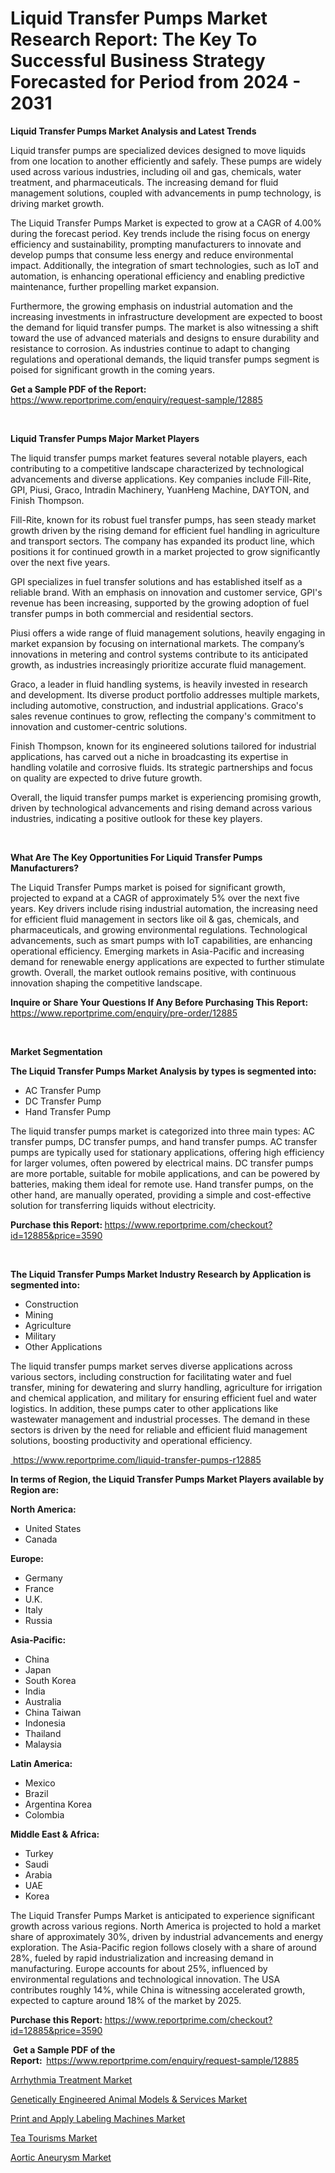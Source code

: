<p><h1>Liquid Transfer Pumps Market Research Report: The Key To Successful Business Strategy Forecasted for Period from 2024 - 2031</h1></p><p><strong>Liquid Transfer Pumps Market Analysis and Latest Trends</strong></p>
<p><p>Liquid transfer pumps are specialized devices designed to move liquids from one location to another efficiently and safely. These pumps are widely used across various industries, including oil and gas, chemicals, water treatment, and pharmaceuticals. The increasing demand for fluid management solutions, coupled with advancements in pump technology, is driving market growth.</p><p>The Liquid Transfer Pumps Market is expected to grow at a CAGR of 4.00% during the forecast period. Key trends include the rising focus on energy efficiency and sustainability, prompting manufacturers to innovate and develop pumps that consume less energy and reduce environmental impact. Additionally, the integration of smart technologies, such as IoT and automation, is enhancing operational efficiency and enabling predictive maintenance, further propelling market expansion.</p><p>Furthermore, the growing emphasis on industrial automation and the increasing investments in infrastructure development are expected to boost the demand for liquid transfer pumps. The market is also witnessing a shift toward the use of advanced materials and designs to ensure durability and resistance to corrosion. As industries continue to adapt to changing regulations and operational demands, the liquid transfer pumps segment is poised for significant growth in the coming years.</p></p>
<p><strong>Get a Sample PDF of the Report:&nbsp;</strong> <a href="https://www.reportprime.com/enquiry/request-sample/12885?utm_campaign=1091&utm_medium=2&utm_source=Github&utm_content=ia&utm_term=25112024&utm_id=liquid-transfer-pumps">https://www.reportprime.com/enquiry/request-sample/12885</a></p>
<p>&nbsp;</p>
<p><strong>Liquid Transfer Pumps Major Market Players</strong></p>
<p><p>The liquid transfer pumps market features several notable players, each contributing to a competitive landscape characterized by technological advancements and diverse applications. Key companies include Fill-Rite, GPI, Piusi, Graco, Intradin Machinery, YuanHeng Machine, DAYTON, and Finish Thompson.</p><p>Fill-Rite, known for its robust fuel transfer pumps, has seen steady market growth driven by the rising demand for efficient fuel handling in agriculture and transport sectors. The company has expanded its product line, which positions it for continued growth in a market projected to grow significantly over the next five years.</p><p>GPI specializes in fuel transfer solutions and has established itself as a reliable brand. With an emphasis on innovation and customer service, GPI's revenue has been increasing, supported by the growing adoption of fuel transfer pumps in both commercial and residential sectors.</p><p>Piusi offers a wide range of fluid management solutions, heavily engaging in market expansion by focusing on international markets. The company’s innovations in metering and control systems contribute to its anticipated growth, as industries increasingly prioritize accurate fluid management.</p><p>Graco, a leader in fluid handling systems, is heavily invested in research and development. Its diverse product portfolio addresses multiple markets, including automotive, construction, and industrial applications. Graco's sales revenue continues to grow, reflecting the company's commitment to innovation and customer-centric solutions.</p><p>Finish Thompson, known for its engineered solutions tailored for industrial applications, has carved out a niche in broadcasting its expertise in handling volatile and corrosive fluids. Its strategic partnerships and focus on quality are expected to drive future growth.</p><p>Overall, the liquid transfer pumps market is experiencing promising growth, driven by technological advancements and rising demand across various industries, indicating a positive outlook for these key players.</p></p>
<p>&nbsp;</p>
<p><strong>What Are The Key Opportunities For Liquid Transfer Pumps Manufacturers?</strong></p>
<p><p>The Liquid Transfer Pumps market is poised for significant growth, projected to expand at a CAGR of approximately 5% over the next five years. Key drivers include rising industrial automation, the increasing need for efficient fluid management in sectors like oil & gas, chemicals, and pharmaceuticals, and growing environmental regulations. Technological advancements, such as smart pumps with IoT capabilities, are enhancing operational efficiency. Emerging markets in Asia-Pacific and increasing demand for renewable energy applications are expected to further stimulate growth. Overall, the market outlook remains positive, with continuous innovation shaping the competitive landscape.</p></p>
<p><strong>Inquire or Share Your Questions If Any Before Purchasing This Report:</strong> <a href="https://www.reportprime.com/enquiry/pre-order/12885?utm_campaign=1091&utm_medium=2&utm_source=Github&utm_content=ia&utm_term=25112024&utm_id=liquid-transfer-pumps">https://www.reportprime.com/enquiry/pre-order/12885</a></p>
<p>&nbsp;</p>
<p><strong>Market Segmentation</strong></p>
<p><strong>The Liquid Transfer Pumps Market Analysis by types is segmented into:</strong></p>
<p><ul><li>AC Transfer Pump</li><li>DC Transfer Pump</li><li>Hand Transfer Pump</li></ul></p>
<p><p>The liquid transfer pumps market is categorized into three main types: AC transfer pumps, DC transfer pumps, and hand transfer pumps. AC transfer pumps are typically used for stationary applications, offering high efficiency for larger volumes, often powered by electrical mains. DC transfer pumps are more portable, suitable for mobile applications, and can be powered by batteries, making them ideal for remote use. Hand transfer pumps, on the other hand, are manually operated, providing a simple and cost-effective solution for transferring liquids without electricity.</p></p>
<p><strong>Purchase this Report:&nbsp;</strong><a href="https://www.reportprime.com/checkout?id=12885&price=3590&utm_campaign=1091&utm_medium=2&utm_source=Github&utm_content=ia&utm_term=25112024&utm_id=liquid-transfer-pumps">https://www.reportprime.com/checkout?id=12885&price=3590</a></p>
<p>&nbsp;</p>
<p><strong>The Liquid Transfer Pumps Market Industry Research by Application is segmented into:</strong></p>
<p><ul><li>Construction</li><li>Mining</li><li>Agriculture</li><li>Military</li><li>Other Applications</li></ul></p>
<p><p>The liquid transfer pumps market serves diverse applications across various sectors, including construction for facilitating water and fuel transfer, mining for dewatering and slurry handling, agriculture for irrigation and chemical application, and military for ensuring efficient fuel and water logistics. In addition, these pumps cater to other applications like wastewater management and industrial processes. The demand in these sectors is driven by the need for reliable and efficient fluid management solutions, boosting productivity and operational efficiency.</p></p>
<p><a href="https://www.reportprime.com/liquid-transfer-pumps-r12885?utm_campaign=1091&utm_medium=2&utm_source=Github&utm_content=ia&utm_term=25112024&utm_id=liquid-transfer-pumps">&nbsp;https://www.reportprime.com/liquid-transfer-pumps-r12885</a></p>
<p><strong>In terms of Region, the Liquid Transfer Pumps Market Players available by Region are:</strong></p>
<p>
    <p> <strong> North America: </strong>
        <ul>
            <li>United States</li>
            <li>Canada</li>
        </ul>
        </p> 
    <p> <strong> Europe: </strong>
        <ul>
            <li>Germany</li>
            <li>France</li>
            <li>U.K.</li>
            <li>Italy</li>
            <li>Russia</li>
        </ul>
        </p> 
    <p> <strong> Asia-Pacific: </strong>
        <ul>
            <li>China</li>
            <li>Japan</li>
            <li>South Korea</li>
            <li>India</li>
            <li>Australia</li>
            <li>China Taiwan</li>
            <li>Indonesia</li>
            <li>Thailand</li>
            <li>Malaysia</li>
        </ul>
        </p> 
    <p> <strong> Latin America: </strong>
        <ul>
            <li>Mexico</li>
            <li>Brazil</li>
            <li>Argentina Korea</li>
            <li>Colombia</li>
        </ul>
        </p> 
    <p> <strong> Middle East & Africa: </strong>
        <ul>
            <li>Turkey</li>
            <li>Saudi</li>
            <li>Arabia</li>
            <li>UAE</li>
            <li>Korea</li>
        </ul>
    </p>
    </p>
<p><p>The Liquid Transfer Pumps Market is anticipated to experience significant growth across various regions. North America is projected to hold a market share of approximately 30%, driven by industrial advancements and energy exploration. The Asia-Pacific region follows closely with a share of around 28%, fueled by rapid industrialization and increasing demand in manufacturing. Europe accounts for about 25%, influenced by environmental regulations and technological innovation. The USA contributes roughly 14%, while China is witnessing accelerated growth, expected to capture around 18% of the market by 2025.</p></p>
<p><strong>Purchase this Report: </strong><a href="https://www.reportprime.com/checkout?id=12885&price=3590&utm_campaign=1091&utm_medium=2&utm_source=Github&utm_content=ia&utm_term=25112024&utm_id=liquid-transfer-pumps">https://www.reportprime.com/checkout?id=12885&price=3590</a></p>
<p>&nbsp;<strong>Get a Sample PDF of the Report:&nbsp;&nbsp;</strong><a href="https://www.reportprime.com/enquiry/request-sample/12885?utm_campaign=1091&utm_medium=2&utm_source=Github&utm_content=ia&utm_term=25112024&utm_id=liquid-transfer-pumps">https://www.reportprime.com/enquiry/request-sample/12885</a></p>
<p><strong></strong></p>
<p><p><a href="https://www.linkedin.com/pulse/market-insights-arrhythmia-treatmentmarket-trends-past-pchsc?utm_campaign=1091&utm_medium=2&utm_source=Github&utm_content=ia&utm_term=25112024&utm_id=liquid-transfer-pumps">Arrhythmia Treatment Market</a></p><p><a href="https://issuu.com/reportprime-2/docs/genetically-engineered-animal-model_03098a68215e86?utm_campaign=1091&utm_medium=2&utm_source=Github&utm_content=ia&utm_term=25112024&utm_id=liquid-transfer-pumps">Genetically Engineered Animal Models & Services Market</a></p><p><a href="https://github.com/MariaWashington76/Market-Research-Report-List-1/blob/main/print-and-apply-labeling-machines-market.md?utm_campaign=1091&utm_medium=2&utm_source=Github&utm_content=ia&utm_term=25112024&utm_id=liquid-transfer-pumps">Print and Apply Labeling Machines Market</a></p><p><a href="https://issuu.com/reportprime-2/docs/tea-tourisms-market-size-2030.pptx_ab55bae8f18484?utm_campaign=1091&utm_medium=2&utm_source=Github&utm_content=ia&utm_term=25112024&utm_id=liquid-transfer-pumps">Tea Tourisms Market</a></p><p><a href="https://www.linkedin.com/pulse/aortic-aneurysm-market-analysis-report-2024-2031-key-gjnnc?utm_campaign=1091&utm_medium=2&utm_source=Github&utm_content=ia&utm_term=25112024&utm_id=liquid-transfer-pumps">Aortic Aneurysm Market</a></p></p>